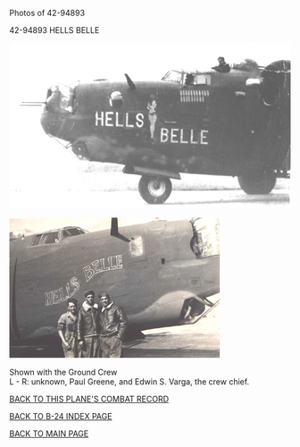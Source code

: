 
Photos of 42-94893






 




42-94893 HELLS BELLE  
  

![](42-94893a.jpg)  
  

![](42-94893b.jpg)  
  

Shown with the Ground Crew  
L \- R: unknown, Paul Greene, and Edwin S. Varga, the crew chief.  
  

[BACK TO THIS PLANE'S COMBAT RECORD](../b24s/42-94893.md)  

[BACK TO B-24 INDEX PAGE](../000b24s.md)  

[BACK TO MAIN PAGE](../index.md)


